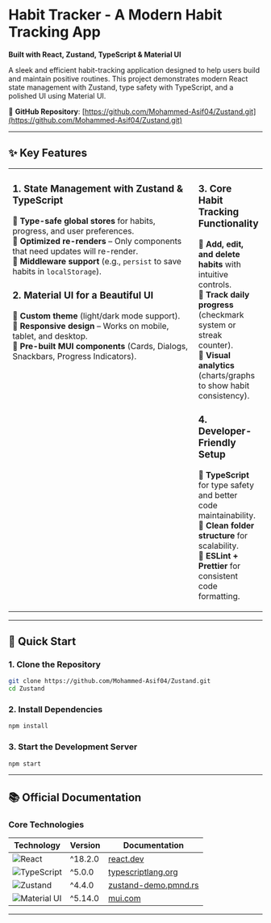 # Habit Tracker - A Modern Habit Tracking App  
**Built with React, Zustand, TypeScript & Material UI**  

A sleek and efficient habit-tracking application designed to help users build and maintain positive routines. This project demonstrates modern React state management with Zustand, type safety with TypeScript, and a polished UI using Material UI.

🔗 **GitHub Repository**: [https://github.com/Mohammed-Asif04/Zustand.git](https://github.com/Mohammed-Asif04/Zustand.git)

---

## ✨ Key Features

<table>
  <tr>
    <td width="75%" valign="top">

### **1. State Management with Zustand & TypeScript**  
🔹 **Type-safe global stores** for habits, progress, and user preferences.  
🔹 **Optimized re-renders** – Only components that need updates will re-render.  
🔹 **Middleware support** (e.g., `persist` to save habits in `localStorage`).  

### **2. Material UI for a Beautiful UI**  
🔹 **Custom theme** (light/dark mode support).  
🔹 **Responsive design** – Works on mobile, tablet, and desktop.  
🔹 **Pre-built MUI components** (Cards, Dialogs, Snackbars, Progress Indicators).  

  </td>
  <td width="50%" valign="top">

### **3. Core Habit Tracking Functionality**  
🔹 **Add, edit, and delete habits** with intuitive controls.  
🔹 **Track daily progress** (checkmark system or streak counter).  
🔹 **Visual analytics** (charts/graphs to show habit consistency).  

### **4. Developer-Friendly Setup**  
🔹 **TypeScript** for type safety and better code maintainability.  
🔹 **Clean folder structure** for scalability.  
🔹 **ESLint + Prettier** for consistent code formatting.  

  </td>
  </tr>
</table>  

---

## 🚀 Quick Start  

### **1. Clone the Repository**  
```bash
git clone https://github.com/Mohammed-Asif04/Zustand.git
cd Zustand
```

### **2. Install Dependencies**  
```bash
npm install
```

### **3. Start the Development Server**  
```bash
npm start
```
---

## 📚 Official Documentation

### **Core Technologies**
| Technology | Version | Documentation |
|------------|---------|---------------|
| ![React](https://img.shields.io/badge/React-18+-61DAFB?logo=react) | ^18.2.0 | [react.dev](https://react.dev) |
| ![TypeScript](https://img.shields.io/badge/TypeScript-5+-3178C6?logo=typescript) | ^5.0.0 | [typescriptlang.org](https://www.typescriptlang.org/docs/) |
| ![Zustand](https://img.shields.io/badge/Zustand-4+-000?logo=zustand) | ^4.4.0 | [zustand-demo.pmnd.rs](https://docs.pmnd.rs/zustand/getting-started/introduction) |
| ![Material UI](https://img.shields.io/badge/Material_UI-5+-0081CB?logo=mui) | ^5.14.0 | [mui.com](https://mui.com/material-ui/getting-started/) |

---